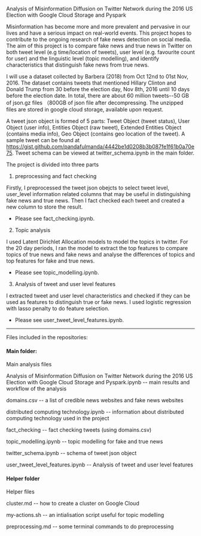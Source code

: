 
Analysis of Misinformation Diffusion on Twitter Network during the 2016 US Election with Google Cloud Storage and Pyspark

Misinformation has become more and more prevalent and pervasive in our lives and have a serious impact on real-world events. 
This project hopes to contribute to the ongoing research of fake news detection on social media. The aim of this project is to compare fake news and true news in Twitter on both tweet level (e.g time/location of tweets), user level (e.g. favourite count for user) and the linguistic level (topic modelling), and identify characteristics that distinguish fake news from true news.

I will use a dataset collected by Barbera (2018) from Oct 12nd to 01st Nov, 2016. The dataset contains tweets that mentioned Hillary Clinton and Donald Trump from 30 before the election day, Nov 8th, 2016 until 10 days before the election date. In total, there are about 60 million tweets--50 GB of json.gz files （800GB of json file after decompressing. The unzipped files are stored in google cloud storage, available upon request.

A tweet json object is formed of 5 parts: Tweet Object (tweet status), User Object (user info), Entities Object (raw tweet), Extended Entities Object (contains media info), Geo Object (contains geo location of the tweet). A sample tweet can be found at https://gist.github.com/pandafulmanda/4442be1d0208b3b087fe1f61b0a70e75. Tweet schema can be viewed at twitter_schema.ipynb in the main folder.

The project is divided into three parts

1. preprocessing and fact checking

Firstly, I preprocessed the tweet json obejcts to select tweet level, user_level information related columns that may be useful in distinguishing fake news and true news. Then I fact checked each tweet and created a new column to store the result. 
* Please see fact_checking.ipynb. 

2. Topic analysis

I used Latent Dirichlet Allocation models to model the topics in twitter. For the 20 day periods, I ran the model to extract the top features to compare topics of true news and fake news and analyse the differences of topics and top features for fake and true news.

* Please see topic_modelling.ipynb. 


3. Analysis of tweet and user level features

I extracted tweet and user level characteristics and checked if they can be used as features to distinguish true or fake news. I used logistic regression with lasso penalty to do feature selection.

* Please see user_tweet_level_features.ipynb. 


---
Files included in the repositories:

#### Main folder:
Main analysis files

Analysis of Misinformation Diffusion on Twitter Network during the 2016 US Election with Google Cloud Storage and Pyspark.ipynb -- main results and workflow of the analysis

domains.csv -- a list of credible news websites and fake news websites

distributed computing technology.ipynb -- information about distributed computing technology used in the project

fact_checking -- fact checking tweets (using domains.csv)

topic_modelling.ipynb -- topic modelling for fake and true news

twitter_schema.ipynb -- schema of tweet json object

user_tweet_level_features.ipynb -- Analysis of tweet and user level features

#### Helper folder
Helper files

cluster.md -- how to create a cluster on Google Cloud

my-actions.sh -- an intialisation script useful for topic modelling

preprocessing.md -- some terminal commands to do preprocessing
